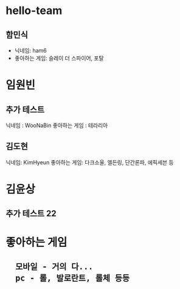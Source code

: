 # hello-team
## 함민식
* 닉네임: ham6
* 좋아하는 게임: 슬레이 더 스파이어, 포탈


 # 임원빈
 ## 추가 테스트
 닉네임 : WooNaBin
 좋아하는 게임 : 테라리아


 ## 김도현
닉네임: KimHyeun
좋아하는 게임: 다크소울, 엘든링, 단간론파, 에픽세븐 등
 
 

 # 김윤상
 ## 추가 테스트 22
<h1>좋아하는 게임<h2>
<pre>
  모바일 - 거의 다...
  pc - 롤, 발로란트, 롤체 등등
</pre>